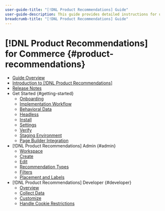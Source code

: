 ```yaml
---
user-guide-title: "[!DNL Product Recommendations] Guide"
user-guide-description: This guide provides detailed instructions for using [!DNL Product Recommendations] from Adobe Commerce.
breadcrumb-title: "[!DNL Product Recommendations] Guide"
---
```

# [!DNL Product Recommendations] for Commerce {#product-recommendations}

- [Guide Overview](guide-overview.md)
- [Introduction to [!DNL Product Recommendations]](overview.md)
- [Release Notes](release-notes.md)
- Get Started {#getting-started}
   - [Onboarding](onboarding.md)
   - [Implementation Workflow](implementation-workflow.md)
   - [Behavioral Data](behavioral-data.md)
   - [Headless](headless.md)
   - [Install](install-configure.md)
   - [Settings](settings.md)
   - [Verify](verify.md)
   - [Staging Environment](staging-environment.md)
   - [Page Builder Integration](page-builder.md)
- [!DNL Product Recommendations] Admin {#admin}
   - [Workspace](workspace.md)
   - [Create](create.md)
   - [Edit](edit.md)
   - [Recommendation Types](type.md)
   - [Filters](filters.md)
   - [Placement and Labels](placement.md)
- [!DNL Product Recommendations] Developer {#developer}
   - [Overview](development-overview.md)
   - [Collect Data](events.md)
   - [Customize](customize.md)
   - [Handle Cookie Restrictions](setting-cookie.md)
